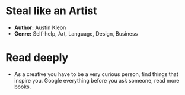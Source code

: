 # Steal like an Artist
- **Author:** Austin Kleon
- **Genre:** Self-help, Art, Language, Design, Business

# Read deeply
- As a creative you have to be a very curious person, find things that inspire you. Google everything before you ask someone, read more books.
